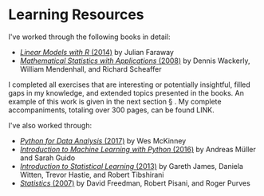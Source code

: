 # Learning Resources

I've worked through the following books in detail:

- [*Linear Models with R* (2014)](https://julianfaraway.github.io/faraway/LMR/) by Julian Faraway
- [*Mathematical Statistics with Applications* (2008)](https://www.amazon.com/Mathematical-Statistics-Applications-Dennis-Wackerly/dp/0495110817) by Dennis Wackerly, William Mendenhall, and Richard Scheaffer

I completed all exercises that are interesting or potentially insightful, filled gaps in my knowledge, and extended topics presented in the books.
An example of this work is given in the next section § [](data-analysis).
My complete accompaniments, totaling over 300 pages, can be found LINK.

I've also worked through:

- [*Python for Data Analysis* (2017)](https://www.oreilly.com/library/view/python-for-data/9781491957653/) by Wes McKinney
- [*Introduction to Machine Learning with Python* (2016)](https://www.oreilly.com/library/view/introduction-to-machine/9781449369880/) by Andreas Müller and Sarah Guido
- [*Introduction to Statistical Learning* (2013)](https://www.statlearning.com/) by Gareth James, Daniela Witten, Trevor Hastie, and Robert Tibshirani
- [*Statistics* (2007)](https://www.amazon.com/Statistics-4th-David-Freedman/dp/8130915871) by David Freedman, Robert Pisani, and Roger Purves
